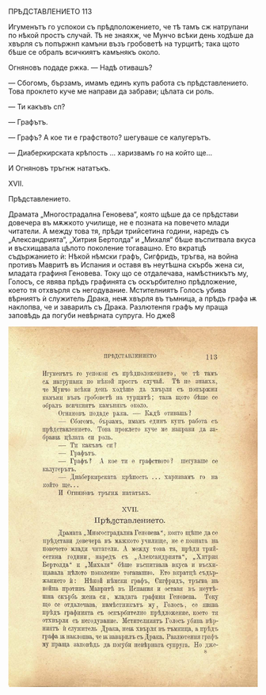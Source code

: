 ﻿ПРѢДСТАВЛЕНИЕТО	113

Игуменътъ го успокои съ прѣдположението, че тѣ тамъ сж натрупани по нѣкой простъ случай. Тѣ не знаяхж, че Мунчо всѣки день ходѣше да хвърля съ попържнп камъни възъ гробоветѣ на турцитѣ; така щото бѣше се обралъ всичкиятъ камънякъ около.

Огняновъ подаде ржка. — Надѣ отивашъ?

— Сбогомъ, бързамъ, имамъ единъ купъ работа съ прѣдставлението. Това проклето куче ме направи да забрави; цѣлата си роль.

— Ти какъвъ сп?

— Графътъ.

— Графъ? А кое ти е графството? шегуваше се калугерътъ.

— Диаберкирската крѣпость ... харизвамъ го на който ще...

И Огняновъ тръгнж нататъкъ.

XVII.

Прѣдставлението.

Драмата „Многострадална Геновева“, която щѣше да се прѣдстави довечера въ мѫжкото училище, не е позната на повечето млади читатели. А между това тя, прѣди трийсетина години, наредъ съ „Александрията“, „Хитрия Бертолда“ и „Михаля“ бѣше въспитвала вкуса и въсхищавала цѣлото поколение тогавашно. Ето вкратцѣ съдържанието ѝ: Нѣкой нѣмски графъ, Сигфридъ, тръгва, на война противъ Мавритѣ въ Испания и оставя въ неутѣшна скърбь жена си, младата графиня Геновева. Току що се отдалечава, намѣстникътъ му, Голосъ, се явява прѣдъ графинята съ оскърбително прѣдложение, което тя отхвърля съ негодувание. Мстителниятъ Голосъ убива вѣрниятъ ѝ служитель Драка, неѭ хвърля въ тъмница, а прѣдъ графа ѭ наклопва, че и заварилъ съ Драка. Разлютенпя графъ му праща заповѣдь да погуби невѣрната супруга. Но дже8

![original](../images/132.jpg)

